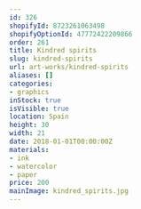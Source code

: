 ```yaml
---
id: 326
shopifyId: 8723261063498
shopifyOptionId: 47772422209866
order: 261
title: Kindred spirits
slug: kindred-spirits
url: art-works/kindred-spirits
aliases: []
categories:
- graphics
inStock: true
isVisible: true
location: Spain
height: 30
width: 21
date: 2018-01-01T00:00:00Z
materials:
- ink
- watercolor
- paper
price: 200
mainImage: kindred_spirits.jpg
---
```

